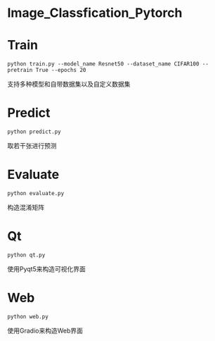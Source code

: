 # Image_Classfication_Pytorch

# Train

```
python train.py --model_name Resnet50 --dataset_name CIFAR100 --pretrain True --epochs 20
```

支持多种模型和自带数据集以及自定义数据集

# Predict

```
python predict.py
```

取若干张进行预测

# Evaluate

```
python evaluate.py
```

构造混淆矩阵

# Qt

```
python qt.py
```

使用Pyqt5来构造可视化界面

# Web

```
python web.py
```

使用Gradio来构造Web界面

